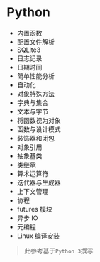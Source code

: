 # Python

- 内置函数
- 配置文件解析
- SQLite3
- 日志记录
- 日期时间
- 简单性能分析
- 自动化
- 对象特殊方法
- 字典与集合
- 文本与字节
- 将函数视为对象
- 函数与设计模式
- 装饰器和闭包
- 对象引用
- 抽象基类
- 类继承
- 算术运算符
- 迭代器与生成器
- 上下文管理
- 协程
- futures 模块
- 异步 IO
- 元编程
- Linux 编译安装

>此参考基于`Python 3`撰写
